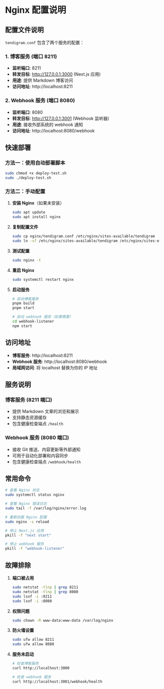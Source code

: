 # Nginx 配置说明

## 配置文件说明

`tendigram.conf` 包含了两个服务的配置：

### 1. 博客服务 (端口 8211)
- **监听端口**: 8211
- **转发目标**: http://127.0.0.1:3000 (Next.js 应用)
- **用途**: 提供 Markdown 博客访问
- **访问地址**: http://localhost:8211

### 2. Webhook 服务 (端口 8080)
- **监听端口**: 8080
- **转发目标**: http://127.0.0.1:3001 (Webhook 监听器)
- **用途**: 接收外部系统的 webhook 通知
- **访问地址**: http://localhost:8080/webhook

## 快速部署

### 方法一：使用自动部署脚本
```bash
sudo chmod +x deploy-test.sh
sudo ./deploy-test.sh
```

### 方法二：手动配置

1. **安装 Nginx**（如果未安装）
   ```bash
   sudo apt update
   sudo apt install nginx
   ```

2. **复制配置文件**
   ```bash
   sudo cp nginx/tendigram.conf /etc/nginx/sites-available/tendigram
   sudo ln -sf /etc/nginx/sites-available/tendigram /etc/nginx/sites-enabled/
   ```

3. **测试配置**
   ```bash
   sudo nginx -t
   ```

4. **重启 Nginx**
   ```bash
   sudo systemctl restart nginx
   ```

5. **启动服务**
   ```bash
   # 启动博客服务
   pnpm build
   pnpm start
   
   # 启动 webhook 服务（如果需要）
   cd webhook-listener
   npm start
   ```

## 访问地址

- **博客服务**: http://localhost:8211
- **Webhook 服务**: http://localhost:8080/webhook
- **局域网访问**: 将 localhost 替换为你的 IP 地址

## 服务说明

### 博客服务 (8211 端口)
- 提供 Markdown 文章的浏览和展示
- 支持静态资源缓存
- 包含健康检查端点 `/health`

### Webhook 服务 (8080 端口)
- 接收 Git 推送、内容更新等外部通知
- 可用于自动化部署和内容同步
- 包含健康检查端点 `/webhook/health`

## 常用命令

```bash
# 查看 Nginx 状态
sudo systemctl status nginx

# 查看 Nginx 错误日志
sudo tail -f /var/log/nginx/error.log

# 重新加载 Nginx 配置
sudo nginx -s reload

# 停止 Next.js 应用
pkill -f "next start"

# 停止 webhook 服务
pkill -f "webhook-listener"
```

## 故障排除

1. **端口被占用**
   ```bash
   sudo netstat -tlnp | grep 8211
   sudo netstat -tlnp | grep 8080
   sudo lsof -i :8211
   sudo lsof -i :8080
   ```

2. **权限问题**
   ```bash
   sudo chown -R www-data:www-data /var/log/nginx
   ```

3. **防火墙设置**
   ```bash
   sudo ufw allow 8211
   sudo ufw allow 8080
   ```

4. **服务未启动**
   ```bash
   # 检查博客服务
   curl http://localhost:3000
   
   # 检查 webhook 服务
   curl http://localhost:3001/webhook/health
   ``` 